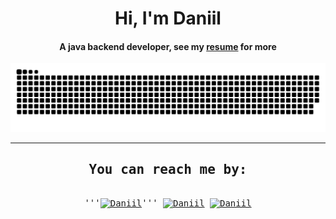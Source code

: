 <div align="center">
<h1 align="center">Hi, I'm Daniil</h1>
<h4 align="center">A java backend developer, see my <a href="https://github.com/1999AZZAR/1999AZZAR/blob/main/assets/doc/azzar_resume.pdf" target="_blank">resume</a> for more</h4>
</div>

<div align="center">
  <img  src="https://github.com/1999AZZAR/1999AZZAR/blob/main/resources/img/grid-snake.svg"
       alt="snake" /></a>
</div>

-----
<div>
  <samp>
    <h2 align="center">You can reach me by:</h2>
    <p align="center">
      <br/>
      '''<a href="https://www.linkedin.com/in/azzar-budiyanto/" target="blank"><img align="center"
         src="https://img.shields.io/badge/linkedin-%231DA1F2.svg?style=for-the-badge&logo=linkedin&logoColor=white"
         alt="Daniil" height="30"/></a>'''
      <a href="https://t.me/lxqtpr" target="blank"><img align="center"
         src="https://img.shields.io/badge/Telegram-2CA5E0?style=flat-squeare&logo=telegram&logoColor=white"
         alt="Daniil" height="30"/></a>
      <a href="mailto:lxqtpr@gmail.com" target="blank"><img align="center"
         src="https://img.shields.io/badge/gmail-EA4335.svg?style=for-the-badge&logo=gmail&logoColor=white"
         alt="Daniil" height="30"/></a>
    </p>
  </samp>
</div>
